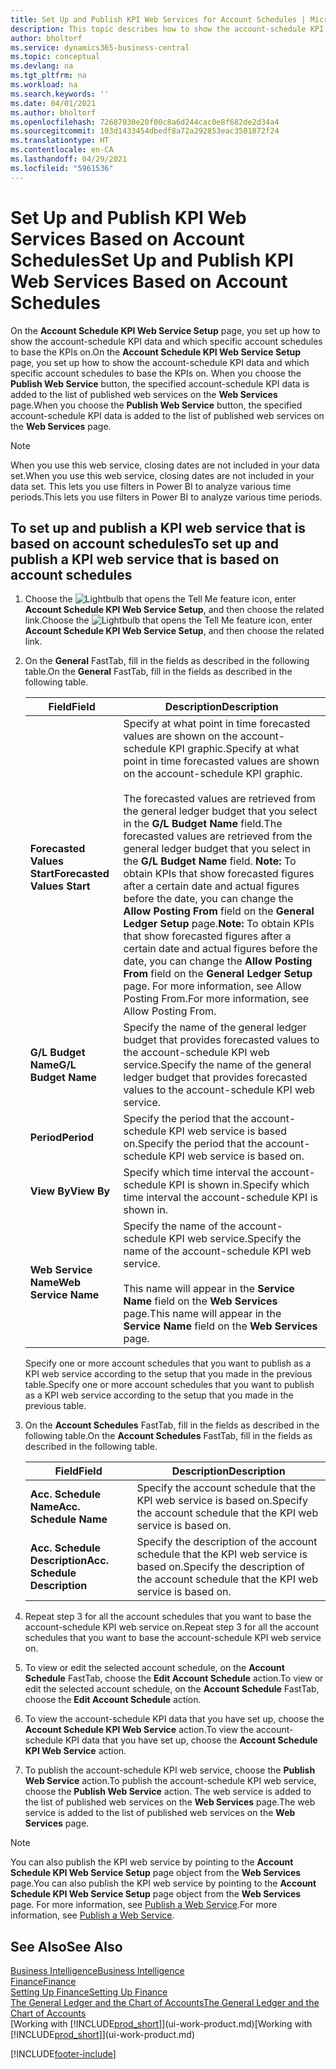 ```yaml
---
title: Set Up and Publish KPI Web Services for Account Schedules | Microsoft Docs
description: This topic describes how to show the account-schedule KPI data based on specific account schedules.
author: bholtorf
ms.service: dynamics365-business-central
ms.topic: conceptual
ms.devlang: na
ms.tgt_pltfrm: na
ms.workload: na
ms.search.keywords: ''
ms.date: 04/01/2021
ms.author: bholtorf
ms.openlocfilehash: 72687930e20f00c8a6d244cac0e8f682de2d34a4
ms.sourcegitcommit: 103d1433454dbedf8a72a292853eac3501872f24
ms.translationtype: HT
ms.contentlocale: en-CA
ms.lasthandoff: 04/29/2021
ms.locfileid: "5961536"
---
```

# <a name="set-up-and-publish-kpi-web-services-based-on-account-schedules"></a><span data-ttu-id="2b559-103">Set Up and Publish KPI Web Services Based on Account Schedules</span><span class="sxs-lookup"><span data-stu-id="2b559-103">Set Up and Publish KPI Web Services Based on Account Schedules</span></span>
<span data-ttu-id="2b559-104">On the **Account Schedule KPI Web Service Setup** page, you set up how to show the account-schedule KPI data and which specific account schedules to base the KPIs on.</span><span class="sxs-lookup"><span data-stu-id="2b559-104">On the **Account Schedule KPI Web Service Setup** page, you set up how to show the account-schedule KPI data and which specific account schedules to base the KPIs on.</span></span> <span data-ttu-id="2b559-105">When you choose the **Publish Web Service** button, the specified account-schedule KPI data is added to the list of published web services on the **Web Services** page.</span><span class="sxs-lookup"><span data-stu-id="2b559-105">When you choose the **Publish Web Service** button, the specified account-schedule KPI data is added to the list of published web services on the **Web Services** page.</span></span>  

> [!NOTE]
> <span data-ttu-id="2b559-106">When you use this web service, closing dates are not included in your data set.</span><span class="sxs-lookup"><span data-stu-id="2b559-106">When you use this web service, closing dates are not included in your data set.</span></span> <span data-ttu-id="2b559-107">This lets you use filters in Power BI to analyze various time periods.</span><span class="sxs-lookup"><span data-stu-id="2b559-107">This lets you use filters in Power BI to analyze various time periods.</span></span>

## <a name="to-set-up-and-publish-a-kpi-web-service-that-is-based-on-account-schedules"></a><span data-ttu-id="2b559-108">To set up and publish a KPI web service that is based on account schedules</span><span class="sxs-lookup"><span data-stu-id="2b559-108">To set up and publish a KPI web service that is based on account schedules</span></span>  
1.  <span data-ttu-id="2b559-109">Choose the ![Lightbulb that opens the Tell Me feature](media/ui-search/search_small.png "Tell me what you want to do") icon, enter **Account Schedule KPI Web Service Setup**, and then choose the related link.</span><span class="sxs-lookup"><span data-stu-id="2b559-109">Choose the ![Lightbulb that opens the Tell Me feature](media/ui-search/search_small.png "Tell me what you want to do") icon, enter **Account Schedule KPI Web Service Setup**, and then choose the related link.</span></span>  
2.  <span data-ttu-id="2b559-110">On the **General** FastTab, fill in the fields as described in the following table.</span><span class="sxs-lookup"><span data-stu-id="2b559-110">On the **General** FastTab, fill in the fields as described in the following table.</span></span>  

    |<span data-ttu-id="2b559-111">Field</span><span class="sxs-lookup"><span data-stu-id="2b559-111">Field</span></span>|<span data-ttu-id="2b559-112">Description</span><span class="sxs-lookup"><span data-stu-id="2b559-112">Description</span></span>|  
    |---------------------------------|---------------------------------------|  
    |<span data-ttu-id="2b559-113">**Forecasted Values Start**</span><span class="sxs-lookup"><span data-stu-id="2b559-113">**Forecasted Values Start**</span></span>|<span data-ttu-id="2b559-114">Specify at what point in time forecasted values are shown on the account-schedule KPI graphic.</span><span class="sxs-lookup"><span data-stu-id="2b559-114">Specify at what point in time forecasted values are shown on the account-schedule KPI graphic.</span></span><br /><br /> <span data-ttu-id="2b559-115">The forecasted values are retrieved from the general ledger budget that you select in the **G/L Budget Name** field.</span><span class="sxs-lookup"><span data-stu-id="2b559-115">The forecasted values are retrieved from the general ledger budget that you select in the **G/L Budget Name** field.</span></span> <span data-ttu-id="2b559-116">**Note:**  To obtain KPIs that show forecasted figures after a certain date and actual figures before the date, you can change the **Allow Posting From** field on the **General Ledger Setup** page.</span><span class="sxs-lookup"><span data-stu-id="2b559-116">**Note:**  To obtain KPIs that show forecasted figures after a certain date and actual figures before the date, you can change the **Allow Posting From** field on the **General Ledger Setup** page.</span></span> <span data-ttu-id="2b559-117">For more information, see Allow Posting From.</span><span class="sxs-lookup"><span data-stu-id="2b559-117">For more information, see Allow Posting From.</span></span>|  
    |<span data-ttu-id="2b559-118">**G/L Budget Name**</span><span class="sxs-lookup"><span data-stu-id="2b559-118">**G/L Budget Name**</span></span>|<span data-ttu-id="2b559-119">Specify the name of the general ledger budget that provides forecasted values to the account-schedule KPI web service.</span><span class="sxs-lookup"><span data-stu-id="2b559-119">Specify the name of the general ledger budget that provides forecasted values to the account-schedule KPI web service.</span></span>|  
    |<span data-ttu-id="2b559-120">**Period**</span><span class="sxs-lookup"><span data-stu-id="2b559-120">**Period**</span></span>|<span data-ttu-id="2b559-121">Specify the period that the account-schedule KPI web service is based on.</span><span class="sxs-lookup"><span data-stu-id="2b559-121">Specify the period that the account-schedule KPI web service is based on.</span></span>|  
    |<span data-ttu-id="2b559-122">**View By**</span><span class="sxs-lookup"><span data-stu-id="2b559-122">**View By**</span></span>|<span data-ttu-id="2b559-123">Specify which time interval the account-schedule KPI is shown in.</span><span class="sxs-lookup"><span data-stu-id="2b559-123">Specify which time interval the account-schedule KPI is shown in.</span></span>|  
    |<span data-ttu-id="2b559-124">**Web Service Name**</span><span class="sxs-lookup"><span data-stu-id="2b559-124">**Web Service Name**</span></span>|<span data-ttu-id="2b559-125">Specify the name of the account-schedule KPI web service.</span><span class="sxs-lookup"><span data-stu-id="2b559-125">Specify the name of the account-schedule KPI web service.</span></span><br /><br /> <span data-ttu-id="2b559-126">This name will appear in the **Service Name** field on the **Web Services** page.</span><span class="sxs-lookup"><span data-stu-id="2b559-126">This name will appear in the **Service Name** field on the **Web Services** page.</span></span>|  

    <span data-ttu-id="2b559-127">Specify one or more account schedules that you want to publish as a KPI web service according to the setup that you made in the previous table.</span><span class="sxs-lookup"><span data-stu-id="2b559-127">Specify one or more account schedules that you want to publish as a KPI web service according to the setup that you made in the previous table.</span></span>  

3.  <span data-ttu-id="2b559-128">On the **Account Schedules** FastTab, fill in the fields as described in the following table.</span><span class="sxs-lookup"><span data-stu-id="2b559-128">On the **Account Schedules** FastTab, fill in the fields as described in the following table.</span></span>  

    |<span data-ttu-id="2b559-129">Field</span><span class="sxs-lookup"><span data-stu-id="2b559-129">Field</span></span>|<span data-ttu-id="2b559-130">Description</span><span class="sxs-lookup"><span data-stu-id="2b559-130">Description</span></span>|  
    |---------------------------------|---------------------------------------|  
    |<span data-ttu-id="2b559-131">**Acc. Schedule Name**</span><span class="sxs-lookup"><span data-stu-id="2b559-131">**Acc. Schedule Name**</span></span>|<span data-ttu-id="2b559-132">Specify the account schedule that the KPI web service is based on.</span><span class="sxs-lookup"><span data-stu-id="2b559-132">Specify the account schedule that the KPI web service is based on.</span></span>|  
    |<span data-ttu-id="2b559-133">**Acc. Schedule Description**</span><span class="sxs-lookup"><span data-stu-id="2b559-133">**Acc. Schedule Description**</span></span>|<span data-ttu-id="2b559-134">Specify the description of the account schedule that the KPI web service is based on.</span><span class="sxs-lookup"><span data-stu-id="2b559-134">Specify the description of the account schedule that the KPI web service is based on.</span></span>|  

4.  <span data-ttu-id="2b559-135">Repeat step 3 for all the account schedules that you want to base the account-schedule KPI web service on.</span><span class="sxs-lookup"><span data-stu-id="2b559-135">Repeat step 3 for all the account schedules that you want to base the account-schedule KPI web service on.</span></span>  
5.  <span data-ttu-id="2b559-136">To view or edit the selected account schedule, on the **Account Schedule** FastTab, choose the **Edit Account Schedule** action.</span><span class="sxs-lookup"><span data-stu-id="2b559-136">To view or edit the selected account schedule, on the **Account Schedule** FastTab, choose the **Edit Account Schedule** action.</span></span>  
6.  <span data-ttu-id="2b559-137">To view the account-schedule KPI data that you have set up, choose the **Account Schedule KPI Web Service** action.</span><span class="sxs-lookup"><span data-stu-id="2b559-137">To view the account-schedule KPI data that you have set up, choose the **Account Schedule KPI Web Service** action.</span></span>  
7.  <span data-ttu-id="2b559-138">To publish the account-schedule KPI web service, choose the **Publish Web Service** action.</span><span class="sxs-lookup"><span data-stu-id="2b559-138">To publish the account-schedule KPI web service, choose the **Publish Web Service** action.</span></span> <span data-ttu-id="2b559-139">The web service is added to the list of published web services on the **Web Services** page.</span><span class="sxs-lookup"><span data-stu-id="2b559-139">The web service is added to the list of published web services on the **Web Services** page.</span></span>  

> [!NOTE]  
>  <span data-ttu-id="2b559-140">You can also publish the KPI web service by pointing to the **Account Schedule KPI Web Service Setup** page object from the **Web Services** page.</span><span class="sxs-lookup"><span data-stu-id="2b559-140">You can also publish the KPI web service by pointing to the **Account Schedule KPI Web Service Setup** page object from the **Web Services** page.</span></span> <span data-ttu-id="2b559-141">For more information, see [Publish a Web Service](across-how-publish-web-service.md).</span><span class="sxs-lookup"><span data-stu-id="2b559-141">For more information, see [Publish a Web Service](across-how-publish-web-service.md).</span></span>  

## <a name="see-also"></a><span data-ttu-id="2b559-142">See Also</span><span class="sxs-lookup"><span data-stu-id="2b559-142">See Also</span></span>  
[<span data-ttu-id="2b559-143">Business Intelligence</span><span class="sxs-lookup"><span data-stu-id="2b559-143">Business Intelligence</span></span>](bi.md)  
[<span data-ttu-id="2b559-144">Finance</span><span class="sxs-lookup"><span data-stu-id="2b559-144">Finance</span></span>](finance.md)  
[<span data-ttu-id="2b559-145">Setting Up Finance</span><span class="sxs-lookup"><span data-stu-id="2b559-145">Setting Up Finance</span></span>](finance-setup-finance.md)  
[<span data-ttu-id="2b559-146">The General Ledger and the Chart of Accounts</span><span class="sxs-lookup"><span data-stu-id="2b559-146">The General Ledger and the Chart of Accounts</span></span>](finance-general-ledger.md)  
<span data-ttu-id="2b559-147">[Working with [!INCLUDE[prod_short](includes/prod_short.md)]](ui-work-product.md)</span><span class="sxs-lookup"><span data-stu-id="2b559-147">[Working with [!INCLUDE[prod_short](includes/prod_short.md)]](ui-work-product.md)</span></span>


[!INCLUDE[footer-include](includes/footer-banner.md)]